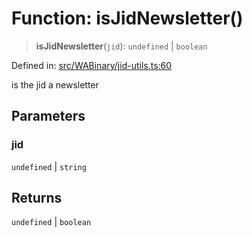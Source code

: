 # Function: isJidNewsletter()

> **isJidNewsletter**(`jid`): `undefined` \| `boolean`

Defined in: [src/WABinary/jid-utils.ts:60](https://github.com/Fokusdotid/bail/blob/cf6cc85134e12081bc635cea02cc0eee74033a81/src/WABinary/jid-utils.ts#L60)

is the jid a newsletter

## Parameters

### jid

`undefined` | `string`

## Returns

`undefined` \| `boolean`
